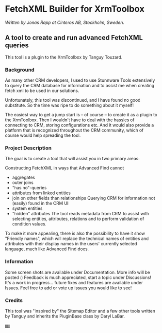 # FetchXML Builder for XrmToolbox

_Written by Jonas Rapp at Cinteros AB, Stockholm, Sweden._

## A tool to create and run advanced FetchXML queries

This tool is a plugin to the XrmToolbox by Tanguy Touzard.

### Background

As many other CRM developers, I used to use Stunnware Tools extensively to query the CRM database for information and to assist me when creating fetch xml to be used in our solutions.

Unfortunately, this tool was discontinued, and I have found no good substitute. So the time was ripe to do something about it myself!

The easiest way to get a jump start is – of course – to create it as a plugin to the XrmToolbox. Then I wouldn't have to deal with the hassles of connecting to CRM, storing configurations etc. And it would also provide a platform that is recognized throughout the CRM community, which of course would help spreading the tool.

### Project Description

The goal is to create a tool that will assist you in two primary areas:

Constructing FetchXML in ways that Advanced Find cannot
- aggregates
- outer joins
- "has no"-queries
- attributes from linked entities
- join on other fields than relationships
Querying CRM for information not (easily) found in the CRM UI
- system entities
- "hidden" attributes
The tool reads metadata from CRM to assist with selecting entities, attributes, relations and to perform validation of condition values.

To make it more appealing, there is also the possibility to have it show "Friendly names", which will replace the technical names of entities and attributes with their display names in the users' currently selected language, much like Advanced Find does.

### Information

Some screen shots are available under Documentation. More info will be posted :) 
Feedback is much appreciated, start a topic under Discussions!
It's a work in progress… future fixes and features are available under Issues.
Feel free to add or vote up issues you would like to see!

### Credits

This tool was "inspired by" the Sitemap Editor and a few other tools written by Tanguy and inherits the PluginBase class by Daryl LaBar.


jjjjj